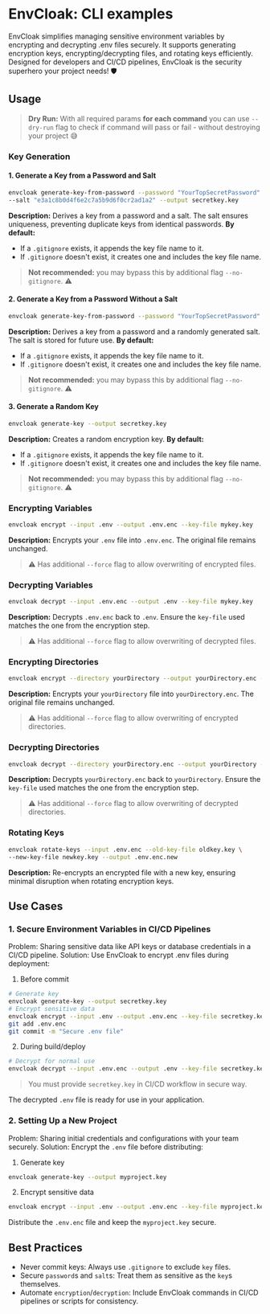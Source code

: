 # EnvCloak: CLI examples

EnvCloak simplifies managing sensitive environment variables by encrypting and decrypting .env files securely. It supports generating encryption keys, encrypting/decrypting files, and rotating keys efficiently. Designed for developers and CI/CD pipelines, EnvCloak is the security superhero your project needs! 🛡️

## Usage

> **Dry Run:** With all required params **for each command** you can use `--dry-run` flag to check if command will pass or fail - without destroying your project 😅

### Key Generation

#### 1. Generate a Key from a Password and Salt

```bash
envcloak generate-key-from-password --password "YourTopSecretPassword" \
--salt "e3a1c8b0d4f6e2c7a5b9d6f0cr2ad1a2" --output secretkey.key
```

**Description:** Derives a key from a password and a salt. The salt ensures uniqueness, preventing duplicate keys from identical passwords. 
**By default:**
* If a `.gitignore` exists, it appends the key file name to it.
* If `.gitignore` doesn't exist, it creates one and includes the key file name.

> **Not recommended:** you may bypass this by additional flag `--no-gitignore`. ⚠

#### 2. Generate a Key from a Password Without a Salt

```bash
envcloak generate-key-from-password --password "YourTopSecretPassword" --output secretkey.key
```

**Description:** Derives a key from a password and a randomly generated salt. The salt is stored for future use. 
**By default:**
* If a `.gitignore` exists, it appends the key file name to it.
* If `.gitignore` doesn't exist, it creates one and includes the key file name.

> **Not recommended:** you may bypass this by additional flag `--no-gitignore`. ⚠

#### 3. Generate a Random Key

```bash
envcloak generate-key --output secretkey.key
```

**Description:** Creates a random encryption key. 
**By default:**
* If a `.gitignore` exists, it appends the key file name to it.
* If `.gitignore` doesn't exist, it creates one and includes the key file name.

> **Not recommended:** you may bypass this by additional flag `--no-gitignore`. ⚠

### Encrypting Variables

```bash
envcloak encrypt --input .env --output .env.enc --key-file mykey.key
```

**Description:** Encrypts your `.env` file into `.env.enc`. The original file remains unchanged.
> ⚠️  Has additional `--force` flag to allow overwriting of encrypted files.

### Decrypting Variables

```bash
envcloak decrypt --input .env.enc --output .env --key-file mykey.key
```

**Description:** Decrypts `.env.enc` back to `.env`. Ensure the `key-file` used matches the one from the encryption step.
> ⚠️  Has additional `--force` flag to allow overwriting of decrypted files.

### Encrypting Directories

```bash
envcloak encrypt --directory yourDirectory --output yourDirectory.enc --key-file mykey.key
```

**Description:** Encrypts your `yourDirectory` file into `yourDirectory.enc`. The original file remains unchanged.
> ⚠️  Has additional `--force` flag to allow overwriting of encrypted directories.

### Decrypting Directories

```bash
envcloak decrypt --directory yourDirectory.enc --output yourDirectory --key-file mykey.key
```

**Description:** Decrypts `yourDirectory.enc` back to `yourDirectory`. Ensure the `key-file` used matches the one from the encryption step.
> ⚠️  Has additional `--force` flag to allow overwriting of decrypted directories.

### Rotating Keys

```bash
envcloak rotate-keys --input .env.enc --old-key-file oldkey.key \
--new-key-file newkey.key --output .env.enc.new
```

**Description:** Re-encrypts an encrypted file with a new key, ensuring minimal disruption when rotating encryption keys.

## Use Cases

### 1. Secure Environment Variables in CI/CD Pipelines

Problem: Sharing sensitive data like API keys or database credentials in a CI/CD pipeline.
Solution: Use EnvCloak to encrypt .env files during deployment:

1. Before commit
```bash
# Generate key
envcloak generate-key --output secretkey.key
# Encrypt sensitive data
envcloak encrypt --input .env --output .env.enc --key-file secretkey.key
git add .env.enc
git commit -m "Secure .env file"
```
2. During build/deploy
```bash
# Decrypt for normal use
envcloak decrypt --input .env.enc --output .env --key-file secretkey.key
```
> You must provide `secretkey.key` in CI/CD workflow in secure way.

The decrypted `.env` file is ready for use in your application.

### 2. Setting Up a New Project

Problem: Sharing initial credentials and configurations with your team securely.
Solution: Encrypt the `.env` file before distributing:

1. Generate key
```bash
envcloak generate-key --output myproject.key
```
2. Encrypt sensitive data
```bash
envcloak encrypt --input .env --output .env.enc --key-file myproject.key
```
Distribute the `.env.enc` file and keep the `myproject.key` secure.

## Best Practices

* Never commit keys: Always use `.gitignore` to exclude `key` files.
* Secure `password`s and `salt`s: Treat them as sensitive as the `key`s themselves.
* Automate `encryption`/`decryption`: Include EnvCloak commands in CI/CD pipelines or scripts for consistency.
